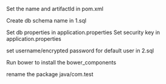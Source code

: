 

Set the name and artifactId in pom.xml

Create db schema name in 1.sql

Set db properties in application.properties
Set security key in application.properties


set username/encrypted password for default user in 2.sql

Run bower to install the bower_components

rename the package java/com.test
